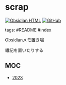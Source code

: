 # scrap

[![Obsidian HTML](https://github.com/H1rono/scrap/actions/workflows/obsidian-html.yml/badge.svg)](https://github.com/H1rono/scrap/actions/workflows/obsidian-html.yml) [![GitHub](https://img.shields.io/github/license/H1rono/scrap)](https://github.com/H1rono/scrap/blob/main/LICENSE)

tags: #README #index

Obsidianメモ置き場

雑記を置いたりする

## MOC

- [2023](./2023/index.md)
